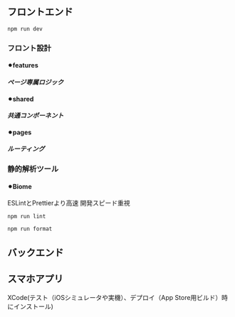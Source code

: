 ## フロントエンド
```
npm run dev
```

### フロント設計
#### ⚫︎features
***ページ専属ロジック***

#### ⚫︎shared
***共通コンポーネント***

#### ⚫︎pages
***ルーティング***

### 静的解析ツール
#### ⚫︎Biome
ESLintとPrettierより高速
開発スピード重視

```
npm run lint

npm run format
```

## バックエンド


## スマホアプリ

XCode(テスト（iOSシミュレータや実機）、デプロイ（App Store用ビルド）時にインストール)
